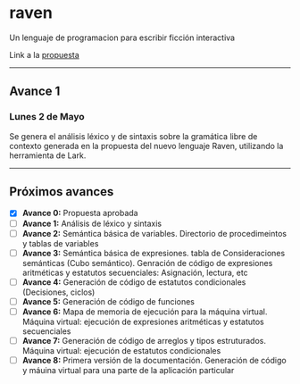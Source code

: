 # raven

Un lenguaje de programacion para escribir ficción interactiva

Link a la [propuesta](https://docs.google.com/document/d/1PtagpOnKwr7J5G9_Y12FzRvn-EZwffHPhILCqVtUy80/edit?usp=sharing)

---

## Avance 1

### Lunes 2 de Mayo

Se genera el análisis léxico y de sintaxis sobre la gramática libre de contexto generada en la propuesta del nuevo lenguaje Raven, utilizando la herramienta de Lark.

---

## Próximos avances

- [x] **Avance 0:** Propuesta aprobada
- [ ] **Avance 1:** Análisis de léxico y sintaxis
- [ ] **Avance 2:** Semántica básica de variables. Directorio de procedimeintos y tablas de variables
- [ ] **Avance 3:** Semántica básica de expresiones. tabla de Consideraciones semánticas (Cubo semántico). Genración de código de expresiones aritméticas y estatutos secuenciales: Asignación, lectura, etc
- [ ] **Avance 4:** Generación de código de estatutos condicionales (Decisiones, ciclos)
- [ ] **Avance 5:** Generación de código de funciones
- [ ] **Avance 6:** Mapa de memoria de ejecución para la máquina virtual. Máquina virtual: ejecución de expresiones aritméticas y estatutos secuenciales
- [ ] **Avance 7:** Generación de código de arreglos y tipos estruturados. Máquina virtual: ejecución de estatutos condicionales
- [ ] **Avance 8:** Primera versión de la documentación. Generación de código y máuina virtual para una parte de la aplicación particular
